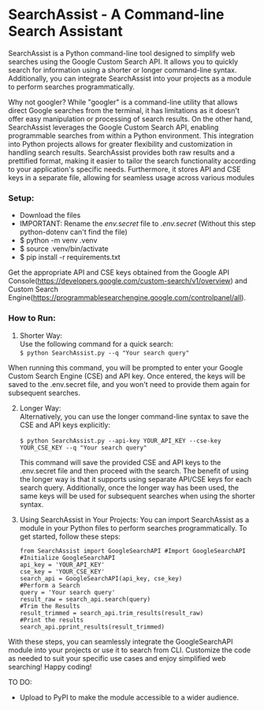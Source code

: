 # SearchAssist - A Command-line Search Assistant
SearchAssist is a Python command-line tool designed to simplify web searches using the Google Custom Search API. It allows you to quickly search for information using a shorter or longer command-line syntax. Additionally, you can integrate SearchAssist into your projects as a module to perform searches programmatically.

Why not googler?
While "googler" is a command-line utility that allows direct Google searches from the terminal, it has limitations as it doesn't offer easy manipulation or processing of search results. On the other hand, SearchAssist leverages the Google Custom Search API, enabling programmable searches from within a Python environment. This integration into Python projects allows for greater flexibility and customization in handling search results. SearchAssist provides both raw results and a prettified format, making it easier to tailor the search functionality according to your application's specific needs. Furthermore, it stores API and CSE keys in a separate file, allowing for seamless usage across various modules



### Setup:
* Download the files
* IMPORTANT: Rename the *env.secret* file to *.env.secret* (Without this step python-dotenv can't find the file)
* $ python -m venv .venv
* $ source .venv/bin/activate
* $ pip install -r requirements.txt

Get the appropriate API and CSE keys obtained from the Google API Console(https://developers.google.com/custom-search/v1/overview) and Custom Search Engine(https://programmablesearchengine.google.com/controlpanel/all).

### How to Run:
1. Shorter Way:
   <br> Use the following command for a quick search:
   <br> `$ python SearchAssist.py --q "Your search query"`
   
When running this command, you will be prompted to enter your Google Custom Search Engine (CSE) and API key. Once entered, the keys will be saved to the .env.secret file, and you won't need to provide them again for subsequent searches.


2. Longer Way:
   <br> Alternatively, you can use the longer command-line syntax to save the CSE and API keys explicitly:   
   <br> `$ python SearchAssist.py --api-key YOUR_API_KEY --cse-key YOUR_CSE_KEY --q "Your search query"`
   
   This command will save the provided CSE and API keys to the .env.secret file and then proceed with the search.
   The benefit of using the longer way is that it supports using separate API/CSE keys for each search query.
   Additionally, once the longer way has been used, the same keys will be used for subsequent searches when using the shorter syntax.

3. Using SearchAssist in Your Projects:
   You can import SearchAssist as a module in your Python files to perform searches programmatically.
   To get started, follow these steps:
   ```
   from SearchAssist import GoogleSearchAPI #Import GoogleSearchAPI
   #Initialize GoogleSearchAPI
   api_key = 'YOUR_API_KEY'
   cse_key = 'YOUR_CSE_KEY'
   search_api = GoogleSearchAPI(api_key, cse_key)
   #Perform a Search
   query = 'Your search query'
   result_raw = search_api.search(query)
   #Trim the Results
   result_trimmed = search_api.trim_results(result_raw)
   #Print the results
   search_api.pprint_results(result_trimmed)
   ```
With these steps, you can seamlessly integrate the GoogleSearchAPI module into your projects or use it to search from CLI. Customize the code as needed to suit your specific use cases and enjoy simplified web searching! Happy coding!



TO DO:
* Upload to PyPI to make the module accessible to a wider audience.

